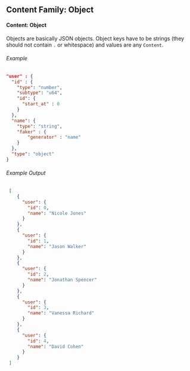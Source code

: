 ## Content Family: Object

#### Content: Object

Objects are basically JSON objects. Object keys have to be strings (they should not contain `.` or whitespace) and values are any `Content`.

###### Example
```json
"user" : {
  "id" : {
    "type": "number",
    "subtype": "u64",
    "id": {
      "start_at" : 0
    }
  },
  "name": {
    "type": "string",
    "faker" : {
        "generator" : "name"
    }
  },
  "type": "object"
}
```

###### Example Output

```json
 [
    {
      "user": {
        "id": 0,
        "name": "Nicole Jones"
      }
    },
    {
      "user": {
        "id": 1,
        "name": "Jason Walker"
      }
    },
    {
      "user": {
        "id": 2,
        "name": "Jonathan Spencer"
      }
    },
    {
      "user": {
        "id": 3,
        "name": "Vanessa Richard"
      }
    },
    {
      "user": {
        "id": 4,
        "name": "David Cohen"
      }
    }
 ]
```
